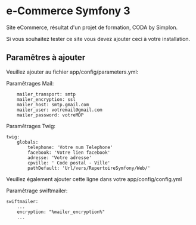 e-Commerce Symfony 3
========================

Site eCommerce, résultat d'un projet de formation, CODA by Simplon.

Si vous souhaitez tester ce site vous devez ajouter ceci à votre installation.

Paramêtres à ajouter
--------------

Veuillez ajouter au fichier app/config/parameters.yml:

Paramêtrages Mail:
```
    mailer_transport: smtp
    mailer_encryption: ssl
    mailer_host: smtp.gmail.com
    mailer_user: votremail@gmail.com
    mailer_password: votreMDP
```


Paramêtrages Twig:
```
twig:
    globals:
        telephone: 'Votre num Telephone'
        facebook: 'Votre lien facebook'
        adresse: 'Votre adresse'
        cpville: ' Code postal - Ville'
        pathDefault: 'Url/vers/RepertoireSymfony/Web/'
```

Veuillez également ajouter cette ligne dans votre app/config/config.yml

Paramêtrage swiftmailer:
```
swiftmailer:
    ...
    encryption: "%mailer_encryption%"
    ...
```